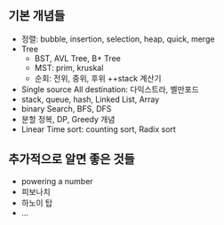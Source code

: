 ## 기본 개념들
- 정렬: bubble, insertion, selection, heap, quick, merge
- Tree
  - BST, AVL Tree, B+ Tree
  - MST: prim, kruskal
  - 순회: 전위, 중위, 후위 ++stack 계산기
- Single source All destination: 다익스트라, 벨만포드
- stack, queue, hash, Linked List, Array
- binary Search, BFS, DFS
- 분할 정복, DP, Greedy 개념
- Linear Time sort: counting sort, Radix sort

## 추가적으로 알면 좋은 것들
- powering a number
- 피보나치
- 하노이 탑
- ...
